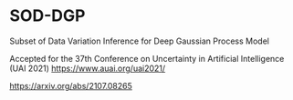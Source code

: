 # SOD-DGP
Subset of Data Variation Inference for Deep Gaussian Process Model

Accepted for the 37th Conference on Uncertainty in Artificial Intelligence (UAI 2021)
https://www.auai.org/uai2021/

https://arxiv.org/abs/2107.08265
